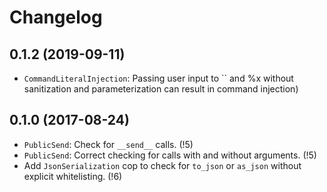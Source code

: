 # Changelog

## 0.1.2 (2019-09-11)

- `CommandLiteralInjection`: Passing user input to `` and %x without sanitization and parameterization can result in command injection)

## 0.1.0 (2017-08-24)

- `PublicSend`: Check for `__send__` calls. (!5)
- `PublicSend`: Correct checking for calls with and without arguments. (!5)
- Add `JsonSerialization` cop to check for `to_json` or `as_json` without explicit
  whitelisting. (!6)
